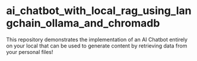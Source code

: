 # ai_chatbot_with_local_rag_using_langchain_ollama_and_chromadb
This repository demonstrates the implementation of an AI Chatbot entirely on your local that can be used to generate content by retrieving data from your personal files!
